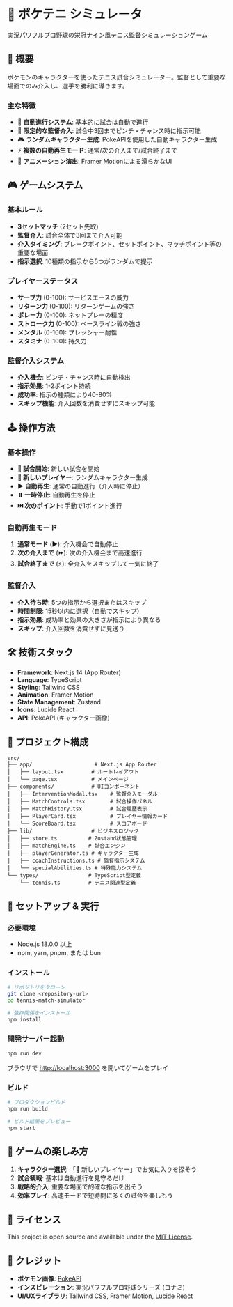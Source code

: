 # 🎾 ポケテニ シミュレータ

実況パワフルプロ野球の栄冠ナイン風テニス監督シミュレーションゲーム

## 🌟 概要

ポケモンのキャラクターを使ったテニス試合シミュレーター。監督として重要な場面でのみ介入し、選手を勝利に導きます。

### 主な特徴

- 🤖 **自動進行システム**: 基本的に試合は自動で進行
- 🎯 **限定的な監督介入**: 試合中3回までピンチ・チャンス時に指示可能
- 🎮 **ランダムキャラクター生成**: PokeAPIを使用した自動キャラクター生成
- ⚡ **複数の自動再生モード**: 通常/次の介入まで/試合終了まで
- 🎨 **アニメーション演出**: Framer Motionによる滑らかなUI

## 🎮 ゲームシステム

### 基本ルール
- **3セットマッチ** (2セット先取)
- **監督介入**: 試合全体で3回まで介入可能
- **介入タイミング**: ブレークポイント、セットポイント、マッチポイント等の重要な場面
- **指示選択**: 10種類の指示から5つがランダムで提示

### プレイヤーステータス
- **サーブ力** (0-100): サービスエースの威力
- **リターン力** (0-100): リターンゲームの強さ  
- **ボレー力** (0-100): ネットプレーの精度
- **ストローク力** (0-100): ベースライン戦の強さ
- **メンタル** (0-100): プレッシャー耐性
- **スタミナ** (0-100): 持久力

### 監督介入システム
- **介入機会**: ピンチ・チャンス時に自動検出
- **指示効果**: 1-2ポイント持続
- **成功率**: 指示の種類により40-80%
- **スキップ機能**: 介入回数を消費せずにスキップ可能

## 🕹️ 操作方法

### 基本操作
- **🚀 試合開始**: 新しい試合を開始
- **🎲 新しいプレイヤー**: ランダムキャラクター生成
- **▶️ 自動再生**: 通常の自動進行（介入時に停止）
- **⏸️ 一時停止**: 自動再生を停止
- **⏭️ 次のポイント**: 手動で1ポイント進行

### 自動再生モード
1. **通常モード** (▶️): 介入機会で自動停止
2. **次の介入まで** (⏩): 次の介入機会まで高速進行
3. **試合終了まで** (⚡): 全介入をスキップして一気に終了

### 監督介入
- **介入待ち時**: 5つの指示から選択またはスキップ
- **時間制限**: 15秒以内に選択（自動でスキップ）
- **指示効果**: 成功率と効果の大きさが指示により異なる
- **スキップ**: 介入回数を消費せずに見送り

## 🛠️ 技術スタック

- **Framework**: Next.js 14 (App Router)
- **Language**: TypeScript
- **Styling**: Tailwind CSS
- **Animation**: Framer Motion
- **State Management**: Zustand
- **Icons**: Lucide React
- **API**: PokeAPI (キャラクター画像)

## 📁 プロジェクト構成

```
src/
├── app/                    # Next.js App Router
│   ├── layout.tsx         # ルートレイアウト
│   └── page.tsx           # メインページ
├── components/            # UIコンポーネント
│   ├── InterventionModal.tsx    # 監督介入モーダル
│   ├── MatchControls.tsx        # 試合操作パネル
│   ├── MatchHistory.tsx         # 試合履歴表示
│   ├── PlayerCard.tsx           # プレイヤー情報カード
│   └── ScoreBoard.tsx           # スコアボード
├── lib/                   # ビジネスロジック
│   ├── store.ts          # Zustand状態管理
│   ├── matchEngine.ts    # 試合エンジン
│   ├── playerGenerator.ts # キャラクター生成
│   ├── coachInstructions.ts # 監督指示システム
│   └── specialAbilities.ts # 特殊能力システム
└── types/                # TypeScript型定義
    └── tennis.ts         # テニス関連型定義
```

## 🚀 セットアップ & 実行

### 必要環境
- Node.js 18.0.0 以上
- npm, yarn, pnpm, または bun

### インストール

```bash
# リポジトリをクローン
git clone <repository-url>
cd tennis-match-simulator

# 依存関係をインストール
npm install
```

### 開発サーバー起動

```bash
npm run dev
```

ブラウザで [http://localhost:3000](http://localhost:3000) を開いてゲームをプレイ

### ビルド

```bash
# プロダクションビルド
npm run build

# ビルド結果をプレビュー
npm start
```

## 🎯 ゲームの楽しみ方

1. **キャラクター選択**: 「🎲 新しいプレイヤー」でお気に入りを探そう
2. **試合観戦**: 基本は自動進行を見守るだけ
3. **戦略的介入**: 重要な場面で的確な指示を出そう
4. **効率プレイ**: 高速モードで短時間に多くの試合を楽しもう

## 📝 ライセンス

This project is open source and available under the [MIT License](LICENSE).

## 🙏 クレジット

- **ポケモン画像**: [PokeAPI](https://pokeapi.co/)
- **インスピレーション**: 実況パワフルプロ野球シリーズ (コナミ)
- **UI/UXライブラリ**: Tailwind CSS, Framer Motion, Lucide React